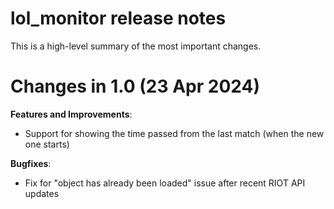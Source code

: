 # lol_monitor release notes

This is a high-level summary of the most important changes. 

# Changes in 1.0 (23 Apr 2024)

**Features and Improvements**:

- Support for showing the time passed from the last match (when the new one starts)

**Bugfixes**:

- Fix for "object has already been loaded" issue after recent RIOT API updates
